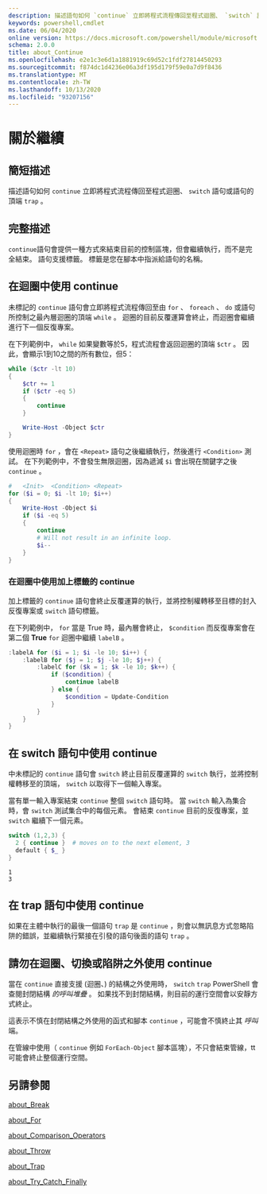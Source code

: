 ```yaml
---
description: 描述語句如何 `continue` 立即將程式流程傳回至程式迴圈、 `switch` 語句或語句的頂端 `trap` 。
keywords: powershell,cmdlet
ms.date: 06/04/2020
online version: https://docs.microsoft.com/powershell/module/microsoft.powershell.core/about/about_continue?view=powershell-6&WT.mc_id=ps-gethelp
schema: 2.0.0
title: about_Continue
ms.openlocfilehash: e2e1c3e6d1a1881919c69d52c1fdf27814450293
ms.sourcegitcommit: f874dc1d4236e06a3df195d179f59e0a7d9f8436
ms.translationtype: MT
ms.contentlocale: zh-TW
ms.lasthandoff: 10/13/2020
ms.locfileid: "93207156"
---
```

# <a name="about-continue"></a>關於繼續

## <a name="short-description"></a>簡短描述

描述語句如何 `continue` 立即將程式流程傳回至程式迴圈、 `switch` 語句或語句的頂端 `trap` 。

## <a name="long-description"></a>完整描述

`continue`語句會提供一種方式來結束目前的控制區塊，但會繼續執行，而不是完全結束。 語句支援標籤。
標籤是您在腳本中指派給語句的名稱。

## <a name="using-continue-in-loops"></a>在迴圈中使用 continue

未標記的 `continue` 語句會立即將程式流程傳回至由 `for` 、 `foreach` 、 `do` 或語句所控制之最內層迴圈的頂端 `while` 。 迴圈的目前反覆運算會終止，而迴圈會繼續進行下一個反復專案。

在下列範例中， `while` 如果變數等於5，程式流程會返回迴圈的頂端 `$ctr` 。 因此，會顯示1到10之間的所有數位，但5：

```powershell
while ($ctr -lt 10)
{
    $ctr += 1
    if ($ctr -eq 5)
    {
        continue
    }

    Write-Host -Object $ctr
}
```

使用迴圈時 `for` ，會在 `<Repeat>` 語句之後繼續執行，然後進行 `<Condition>` 測試。 在下列範例中，不會發生無限迴圈，因為遞減 `$i` 會出現在關鍵字之後 `continue` 。

```powershell
#   <Init>  <Condition> <Repeat>
for ($i = 0; $i -lt 10; $i++)
{
    Write-Host -Object $i
    if ($i -eq 5)
    {
        continue
        # Will not result in an infinite loop.
        $i--
    }
}
```

### <a name="using-a-labeled-continue-in-a-loop"></a>在迴圈中使用加上標籤的 continue

加上標籤的 `continue` 語句會終止反覆運算的執行，並將控制權轉移至目標的封入反復專案或 `switch` 語句標籤。

在下列範例中， `for` 當是 True 時，最內層會終止， `$condition` 而反復專案會在第二個 **True** `for` 迴圈中繼續 `labelB` 。

```powershell
:labelA for ($i = 1; $i -le 10; $i++) {
    :labelB for ($j = 1; $j -le 10; $j++) {
        :labelC for ($k = 1; $k -le 10; $k++) {
            if ($condition) {
                continue labelB
            } else {
                $condition = Update-Condition
            }
        }
    }
}
```

## <a name="using-continue-in-a-switch-statement"></a>在 switch 語句中使用 continue

中未標記的 `continue` 語句會 `switch` 終止目前反覆運算的 `switch` 執行，並將控制權轉移至的頂端， `switch` 以取得下一個輸入專案。

當有單一輸入專案結束 `continue` 整個 `switch` 語句時。
當 `switch` 輸入為集合時，會 `switch` 測試集合中的每個元素。 會結束 `continue` 目前的反復專案，並 `switch` 繼續下一個元素。

```powershell
switch (1,2,3) {
  2 { continue }  # moves on to the next element, 3
  default { $_ }
}
```

```Output
1
3
```

## <a name="using-continue-in-a-trap-statement"></a>在 trap 語句中使用 continue

如果在主體中執行的最後一個語句 `trap` 是 `continue` ，則會以無訊息方式忽略陷阱的錯誤，並繼續執行緊接在引發的語句後面的語句 `trap` 。

## <a name="do-not-use-continue-outside-of-a-loop-switch-or-trap"></a>請勿在迴圈、切換或陷阱之外使用 continue

當在 `continue` 直接支援 (迴圈、) 的結構之外使用時， `switch` `trap` PowerShell 會查閱封閉結構 _的呼叫堆疊_ 。 如果找不到封閉結構，則目前的運行空間會以安靜方式終止。

這表示不慎在封閉結構之外使用的函式和腳本 `continue` ，可能會不慎終止其 _呼叫_ 端。

在管線中使用（ `continue` 例如 `ForEach-Object` 腳本區塊），不只會結束管線，tt 可能會終止整個運行空間。

## <a name="see-also"></a>另請參閱

[about_Break](about_Break.md)

[about_For](about_For.md)

[about_Comparison_Operators](about_Comparison_Operators.md)

[about_Throw](about_Throw.md)

[about_Trap](about_Trap.md)

[about_Try_Catch_Finally](about_Try_Catch_Finally.md)
